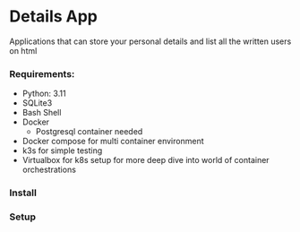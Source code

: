# Details App

Applications that can store your personal details and list all the written users on html

### Requirements:

- Python: 3.11
- SQLite3
- Bash Shell
- Docker
    - Postgresql container needed
- Docker compose for multi container environment
- k3s for simple testing
- Virtualbox for k8s setup for more deep dive into world of container orchestrations

### Install

### Setup


